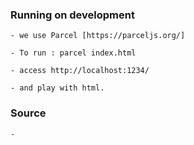 ### Running on development 

    - we use Parcel [https://parceljs.org/]

    - To run : parcel index.html

    - access http://localhost:1234/

    - and play with html.

### Source

    - 


